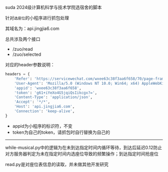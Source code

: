 suda 2024级计算机科学与技术学院选宿舍的脚本

针对`选座位`的小程序进行抓包处理

其域名为：api.jingjia6.com

总共涉及两个接口

- /zuo/read
- /zuo/selected

对应的header参数说明：

```python
headers = {
    'Refer': 'https://servicewechat.com/wxee63c38f3aa6f658/70/page-frame.html',
    'User-Agent': 'Mozilla/5.0 (Windows NT 10.0; Win64; x64) AppleWebKit/537.36 (KHTML, like Gecko) Chrome/122.0.0.0 Safari/537.36 MicroMessenger/7.0.20.1781(0x6700143B) NetType/WIFI MiniProgramEnv/Windows WindowsWechat/WMPF WindowsWechat(0x63090b19)XWEB/11177',
    'appid': 'wxee63c38f3aa6f658',
    'token': 'g61+iYeXo4G5jqiQsIikcgx?=',
    'Content-Type': 'application/json',
    'Accept': '*/*',
    'Host': 'api.jingjia6.com',
    'Connection': 'keep-alive',
}
```

- appid为小程序的标识符，不变
- token为自己的token，请抓包时自行替换为自己的

----

while-musical.py中的逻辑为在未到达指定时间内循环等待，到达后延迟0.12防止对方服务器判定为未在指定时间内选座位导致的频繁操作；到达指定时间抢座位

read.py是对座位表信息的读取，并未做其他开发研究

